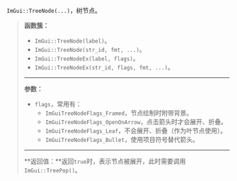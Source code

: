 `ImGui::TreeNode(...)`，树节点。

>   **函数簇：**
>
>   *   `ImGui::TreeNode(label)`。
>   *   `ImGui::TreeNode(str_id, fmt, ...)`。
>   *   `ImGui::TreeNodeEx(label, flags)`。
>   *   `ImGui::TreeNodeEx(str_id, flags, fmt, ...)`。
>
>   ---
>
>   **参数：**
>
>   *   `flags`，常用有：
>       *   `ImGuiTreeNodeFlags_Framed`，节点绘制时附带背景。
>       *   `ImGuiTreeNodeFlags_OpenOnArrow`，点击箭头时才会展开、折叠。
>       *   `ImGuiTreeNodeFlags_Leaf`，不会展开、折叠（作为叶节点使用）。
>       *   `ImGuiTreeNodeFlags_Bullet`，使用项目符号替代箭头。
>
>   ---
>
>   **返回值：**返回`true`时，表示节点被展开，此时需要调用`ImGui::TreePop()`。

